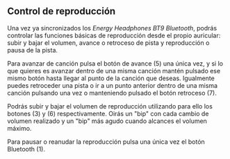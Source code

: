 ## Control de reproducción

Una vez ya sincronizados los *Energy Headphones BT9 Bluetooth*, podrás controlar las funciones básicas de reproducción desde el propio auricular: subir y bajar el volumen, avance o retroceso de pista y reproducción o pausa de la pista.

Para avanzar de canción pulsa el botón de avance (5) una única vez, y si lo que quieres es avanzar dentro de una misma canción mantén pulsado ese mismo botón hasta llegar al punto de la canción que deseas. Igualmente puedes retroceder una pista o ir a un punto anterior dentro de una misma canción pulsando una vez o manteniendo pulsado el botón retroceso (7).

Podrás subir y bajar el volumen de reproducción utilizando para ello los botones (3) y (6) respectivamente. Oirás un "bip" con cada cambio de volumen realizado y un "bip" más agudo cuando alcances el volumen máximo.

Para pausar o reanudar la reproducción pulsa una única vez el botón Bluetooth (1).
